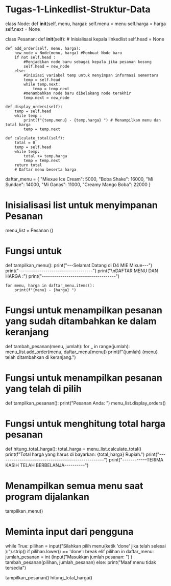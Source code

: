 # Tugas-1-Linkedlist-Struktur-Data
class Node:
    def __init__(self, menu, harga):
        self.menu = menu
        self.harga = harga
        self.next = None

class Pesanan:
    def __init__(self):
        # Inisialisasi kepala linkedlist
        self.head = None

    def add_order(self, menu, harga):
        new_node = Node(menu, harga) #Membuat Node baru
        if not self.head :
            #Menjadikan node baru sebagai kepala jika pesanan kosong
            self.head = new_node
        else:
            #inisiasi variabel temp untuk menyimpan informasi sementara
            temp = self.head 
            while temp.next:
                temp = temp.next
            #menambahkan node baru dibelakang node terakhir
            temp.next = new_node
            
    def display_orders(self):
        temp = self.head
        while temp :
            print(f"{temp.menu} - {temp.harga} ") # Menampilkan menu dan total harga
            temp = temp.next
            
    def calculate_total(self):
        total = 0
        temp = self.head
        while temp:
            total += temp.harga
            temp = temp.next
        return total
        # Daftar menu beserta harga
daftar_menu = {
        "Miexue Ice Cream": 5000,
        "Boba Shake": 16000,
        "Mi Sundae": 14000,
        "Mi Ganas": 11000,
        "Creamy Mango Boba": 22000
}

# Inisialisasi list untuk menyimpanan Pesanan
menu_list = Pesanan ()

# Fungsi untuk 
def tampilkan_menu():
    print("---Selamat Datang di D4 MIE Mixue---")
    print("------------------------------------")
    print("\nDAFTAR MENU DAN HARGA :")
    print("------------------------------------")
    
    for menu, harga in daftar_menu.items():
        print(f"{menu} - {harga} ")

# Fungsi untuk menampilkan pesanan yang sudah ditambahkan ke dalam keranjang
def tambah_pesanan(menu, jumlah):
    for _ in range(jumlah):
        menu_list.add_order(menu, daftar_menu[menu])
    print(f"{jumlah} {menu} telah ditambahkan di keranjang.")
    
# Fungsi untuk menampilkan pesanan yang telah di pilih
def tampilkan_pesanan():
    print("Pesanan Anda: ")
    menu_list.display_orders()

# Fungsi untuk menghitung total harga pesanan
def hitung_total_harga():
    total_harga = menu_list.calculate_total()
    print(f"Total harga yang harus di bayarkan: {total_harga} Rupiah.")
    print("---------------------------------------------------")
    print("------------TERIMA KASIH TELAH BERBELANJA----------")

# Menampilkan semua menu saat program dijalankan 
tampilkan_menu()

# Meminta input dari pengguna
while True:
    pilihan = input("Silahkan pilih menu(ketik 'done' jika telah selesai ):").strip()
    if pilihan.lower() == 'done':
        break
    elif pilihan in daftar_menu:
        jumlah_pesanan = int (input("Masukkan jumlah pesanan: ") )
        tambah_pesanan(pilihan, jumlah_pesanan)
    else:
        print("Maaf menu tidak tersedia")


tampilkan_pesanan()
hitung_total_harga()
            
            
